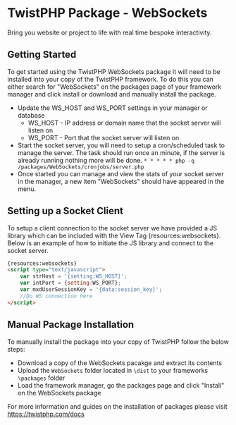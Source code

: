 # TwistPHP Package - WebSockets
Bring you website or project to life with real time bespoke interactivity.

## Getting Started
To get started using the TwistPHP WebSockets package it will need to be installed into your copy of the TwistPHP framework. To do this you can either search for "WebSockets" on the packages page of your framework manager and click install or download and manually install the package.

* Update the WS_HOST and WS_PORT settings in your manager or database
    * WS_HOST - IP address or domain name that the socket server will listen on
    * WS_PORT - Port that the socket server will listen on
* Start the socket server, you will need to setup a cron/scheduled task to manage the server. The task should run once an minute, if the server is already running nothing more will be done.
    `* * * * * php -q /packages/WebSockets/cronjobs/server.php`
* Once started you can manage and view the stats of your socket server in the manager, a new item "WebSockets" should have appeared in the menu.

## Setting up a Socket Client
To setup a client connection to the socket server we have provided a JS library which can be included with the View Tag {resources:websockets}. Below is an example of how to initiate the JS library and connect to the socket server.
```html
{resources:websockets}
<script type="text/javascript">
    var strHost = '{setting:WS_HOST}';
    var intPort = {setting:WS_PORT};
    var mxdUserSessionKey = '{data:session_key}';
    //Do WS connection here
</script>
```

## Manual Package Installation
To manually install the package into your copy of TwistPHP follow the below steps:

* Download a copy of the WebSockets pacakge and extract its contents
* Upload the `WebSockets` folder located in `\dist` to your frameworks `\packages` folder
* Load the framework manager, go the packages page and click "Install" on the WebSockets package

For more information and guides on the installation of packages please visit https://twistphp.com/docs
